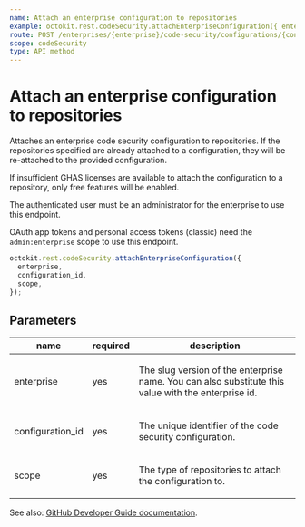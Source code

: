 ```yaml
---
name: Attach an enterprise configuration to repositories
example: octokit.rest.codeSecurity.attachEnterpriseConfiguration({ enterprise, configuration_id, scope })
route: POST /enterprises/{enterprise}/code-security/configurations/{configuration_id}/attach
scope: codeSecurity
type: API method
---
```


# Attach an enterprise configuration to repositories

Attaches an enterprise code security configuration to repositories. If the repositories specified are already attached to a configuration, they will be re-attached to the provided configuration.

If insufficient GHAS licenses are available to attach the configuration to a repository, only free features will be enabled.

The authenticated user must be an administrator for the enterprise to use this endpoint.

OAuth app tokens and personal access tokens (classic) need the `admin:enterprise` scope to use this endpoint.

```js
octokit.rest.codeSecurity.attachEnterpriseConfiguration({
  enterprise,
  configuration_id,
  scope,
});
```

## Parameters

<table>
  <thead>
    <tr>
      <th>name</th>
      <th>required</th>
      <th>description</th>
    </tr>
  </thead>
  <tbody>
    <tr><td>enterprise</td><td>yes</td><td>

The slug version of the enterprise name. You can also substitute this value with the enterprise id.

</td></tr>
<tr><td>configuration_id</td><td>yes</td><td>

The unique identifier of the code security configuration.

</td></tr>
<tr><td>scope</td><td>yes</td><td>

The type of repositories to attach the configuration to.

</td></tr>
  </tbody>
</table>

See also: [GitHub Developer Guide documentation](https://docs.github.com/rest/code-security/configurations#attach-an-enterprise-configuration-to-repositories).
